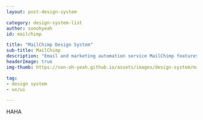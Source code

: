 ```yaml
---
layout: post-design-system

category: design-system-list
author: sonohyeah
id: mailchimp

title: "MailChimp Design System"
sub-title: MailChimp
description: "Email and marketing automation service MailChimp features a well-established design system, being available years before design systems sprouted fully. The design system is robust and keeps it simple and user-friendly."
headerImage: true
img-thumb: https://son-oh-yeah.github.io/assets/images/design-system/mailchimp.png

tag:
- design system
- ux/ui

---
```


HAHA
